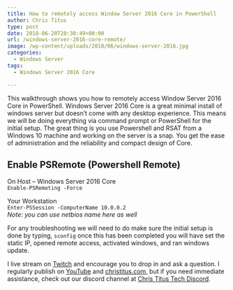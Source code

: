 ```yaml
---
title: How to remotely access Window Server 2016 Core in PowerShell 
author: Chris Titus
type: post
date: 2018-06-20T20:30:49+00:00
url: /windows-server-2016-core-remote/
image: /wp-content/uploads/2018/06/windows-server-2016.jpg
categories:
  - Windows Server
tags:
  - Windows Server 2016 Core

---
```

This walkthrough shows you how to remotely access Window Server 2016 Core in PowerShell. Windows Server 2016 Core is a great minimal install of windows server but doesn&#8217;t come with any desktop experience. This means we will be doing everything via command prompt or PowerShell for the initial setup. The great thing is you use Powershell and RSAT from a Windows 10 machine and working on the server is a snap. You get the ease of administration and the reliability and compact design of Core.<!--more-->

## Enable PSRemote (Powershell Remote)

On Host &#8211; Windows Server 2016 Core  
`Enable-PSRemoting -Force`
  
Your Workstation    
`Enter-PSSession -ComputerName 10.0.0.2`    
_Note: you can use netbios name here as well_

For any troubleshooting we will need to do make sure the initial setup is done by typing, `sconfig` once this has been completed you will have set the static IP, opened remote access, activated windows, and ran windows update.

I live stream on [Twitch][1] and encourage you to drop in and ask a question. I regularly publish on [YouTube][2] and [christitus.com][3], but if you need immediate assistance, check out our discord channel at [Chris Titus Tech Discord][4].

 [1]: https://twitch.tv/christitustech
 [2]: https://www.youtube.com/c/ChrisTitusTech
 [3]: https://www.christitus.com/
 [4]: https://www.christitus.com/discord
